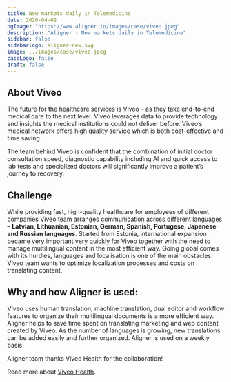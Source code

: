 ```yaml
---
title: New markets daily in Telemedicine
date: 2020-04-02
ogImage: "https://www.aligner.io/images/case/viveo.jpeg"
description: "Aligner - New markets daily in Telemedicine"
sidebar: false
sidebarlogo: aligner-new.svg
image: ../images/case/viveo.jpeg
caseLogo: false
draft: false
---
```


## About Viveo

The future for the healthcare services is Viveo – as they take end-to-end medical care to the next level. Viveo leverages data to provide technology and insights the medical institutions could not deliver before. Viveo’s medical network offers high quality service which is both cost-effective and time saving.

The team behind Viveo is confident that the combination of initial doctor consultation speed, diagnostic capability including AI and quick access to lab tests and specialized doctors will significantly improve a patient’s journey to recovery. 

## Challenge

While providing fast, high-quality healthcare for employees of different companies Viveo team arranges communication across different languages – **Latvian, Lithuanian, Estonian, German, Spanish, Portugese, Japanese and Russian languages**. Started from Estonia, international expansion became very important very quickly for Viveo together with the need to manage multilingual content in the most efficient way. Going global comes with its hurdles, languages and localisation is one of the main obstacles. Viveo team wants to optimize localization processes and costs on translating content.


## Why and how Aligner is used:
Viveo uses human translation, machine translation, dual editor and workflow features to organize their multilingual documents is a more efficient way. 
Aligner helps to save time spent on translating marketing and web content created by Viveo. As the number of languages is growing, new translations can be added easily and further organized. Aligner is used on a weekly basis. 

Aligner team thanks Viveo Health for the collaboration!

Read more about [Viveo Health](https://viveohealth.com/ "Viveo Health").